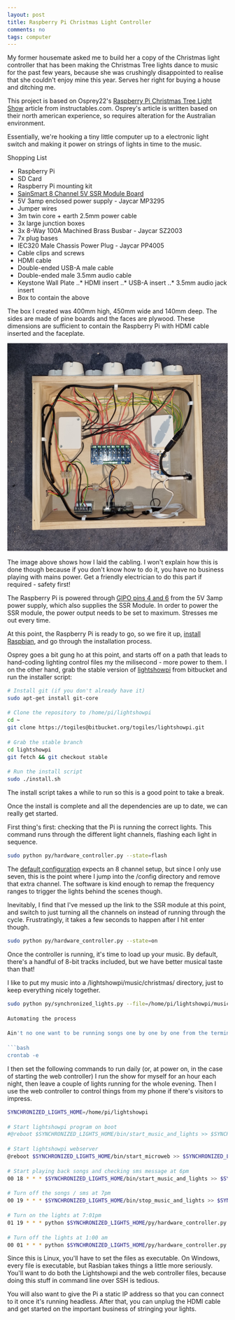 ```yaml
---
layout: post
title: Raspberry Pi Christmas Light Controller
comments: no
tags: computer
---
```


My former housemate asked me to build her a copy of the Christmas light controller that has been making the Christmas Tree lights dance to music for the past few years, because she was crushingly disappointed to realise that she couldn't enjoy mine this year. Serves her right for buying a house and ditching me.

This project is based on Osprey22's [Raspberry Pi Christmas Tree Light Show](https://www.instructables.com/Raspberry-Pi-Christmas-Tree-Light-Show/) article from instructables.com. Osprey's article is written based on their north american experience, so requires alteration for the Australian environment.

Essentially, we're hooking a tiny little computer up to a electronic light switch and making it power on strings of lights in time to the music.

Shopping List
* Raspberry Pi
* SD Card
* Raspberry Pi mounting kit
* [SainSmart 8 Channel 5V SSR Module Board](https://www.amazon.com.au/SainSmart-8-Channel-Duemilanove-MEGA2560-MEGA1280/dp/B006J4G45G)
* 5V 3amp enclosed power supply - Jaycar MP3295
* Jumper wires
* 3m twin core + earth 2.5mm power cable
* 3x large junction boxes
* 3x 8-Way 100A Machined Brass Busbar - Jaycar SZ2003
* 7x plug bases
* IEC320 Male Chassis Power Plug - Jaycar PP4005
* Cable clips and screws
* HDMI cable
* Double-ended USB-A male cable
* Double-ended male 3.5mm audio cable
* Keystone Wall Plate
..* HDMI insert
..* USB-A insert
..* 3.5mm audio jack insert
* Box to contain the above

The box I created was 400mm high, 450mm wide and 140mm deep. The sides are made of pine boards and the faces are plywood. These dimensions are sufficient to contain the Raspberry Pi with HDMI cable inserted and the faceplate.

![internal wiring](/blog/assets/2021-11/internals.jpg)

The image above shows how I laid the cabling. I won't explain how this is done though because if you don't know how to do it, you have no business playing with mains power. Get a friendly electrician to do this part if required - safety first!

The Raspberry Pi is powered through [GIPO pins 4 and 6](https://pinout.xyz/pinout/5v_power#) from the 5V 3amp power supply, which also supplies the SSR Module. In order to power the SSR module, the power output needs to be set to maximum. Stresses me out every time.

At this point, the Raspberry Pi is ready to go, so we fire it up, [install Raspbian](https://www.raspberrypi.com/software/), and go through the installation process. 

Osprey goes a bit gung ho at this point, and starts off on a path that leads to hand-coding lighting control files my the milisecond - more power to them. I on the other hand, grab the stable version of [lightshowpi](https://lightshowpi.org/) from bitbucket and run the installer script:

```bash
# Install git (if you don't already have it)
sudo apt-get install git-core

# Clone the repository to /home/pi/lightshowpi
cd ~
git clone https://togiles@bitbucket.org/togiles/lightshowpi.git

# Grab the stable branch
cd lightshowpi
git fetch && git checkout stable

# Run the install script
sudo ./install.sh
```

The install script takes a while to run so this is a good point to take a break.

Once the install is complete and all the dependencies are up to date, we can really get started.

First thing's first: checking that the Pi is running the correct lights. This command runs through the different light channels, flashing each light in sequence.

```bash
sudo python py/hardware_controller.py --state=flash
```

The [default configuration](https://bitbucket.org/togiles/lightshowpi/src/master/config/defaults.cfg) expects an 8 channel setup, but since I only use seven, this is the point where I jump into the /config directory and remove that extra channel. The software is kind enough to remap the frequency ranges to trigger the lights behind the scenes though.

Inevitably, I find that I've messed up the link to the SSR module at this point, and switch to just turning all the channels on instead of running through the cycle. Frustratingly, it takes a few seconds to happen after I hit enter though.

```bash
sudo python py/hardware_controller.py --state=on
```

Once the controller is running, it's time to load up your music. By default, there's a handful of 8-bit tracks included, but we have better musical taste than that!

I like to put my music into a /lightshowpi/music/christmas/ directory, just to keep everything nicely together.

```bash
sudo python py/synchronized_lights.py --file=/home/pi/lightshowpi/music/christmas/spirit-of-the-season.mp3

Automating the process

Ain't no one want to be running songs one by one by one from the terminal, though. Luckily, this is a fully operational computer, and with one simple command, we can configure the system to run the commands itself. 

```bash
crontab -e
``` 

I then set the following commands to run daily (or, at power on, in the case of starting the web controller) I run the show for myself for an hour each night, then leave a couple of lights running for the whole evening. Then I use the web controller to control things from my phone if there's visitors to impress.

```bash
SYNCHRONIZED_LIGHTS_HOME=/home/pi/lightshowpi

# Start lightshowpi program on boot
#@reboot $SYNCHRONIZED_LIGHTS_HOME/bin/start_music_and_lights >> $SYNCHRONIZED_LIGHTS_HOME/logs/music_and_lights.play 2>&1 &

# Start lightshowpi webserver
@reboot $SYNCHRONIZED_LIGHTS_HOME/bin/start_microweb >> $SYNCHRONIZED_LIGHTS_HOME/logs/microweb.log 2>&1

# Start playing back songs and checking sms message at 6pm
00 18 * * * $SYNCHRONIZED_LIGHTS_HOME/bin/start_music_and_lights >> $SYNCHRONIZED_LIGHTS_HOME/logs/music_and_lights.play 2>&1 &

# Turn off the songs / sms at 7pm
00 19 * * * $SYNCHRONIZED_LIGHTS_HOME/bin/stop_music_and_lights >> $SYNCHRONIZED_LIGHTS_HOME/logs/music_and_lights.stop 2>&1 &

# Turn on the lights at 7:01pm
01 19 * * * python $SYNCHRONIZED_LIGHTS_HOME/py/hardware_controller.py --state=on --light 1,4 >> $SYNCHRONIZED_LIGHTS_HOME/logs/music_and_lights.stop 2>&1 &

# Turn off the lights at 1:00 am
00 01 * * * python $SYNCHRONIZED_LIGHTS_HOME/py/hardware_controller.py --state=off >> $SYNCHRONIZED_LIGHTS_HOME/logs/music_and_lights.stop 2>&1 &
```

Since this is Linux, you'll have to set the files as executable. On Windows, every file is executable, but Rasbian takes things a little more seriously. You'll want to do both the Lightshowpi and the web controller files, because doing this stuff in command line over SSH is tedious.

You will also want to give the Pi a static IP address so that you can connect to it once it's running headless. After that, you can unplug the HDMI cable and get started on the important business of stringing your lights.